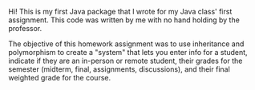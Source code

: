 Hi! This is my first Java package that I wrote for my Java class' first assignment. This code was written by me with no hand holding by the professor.

The objective of this homework assignment was to use inheritance and polymorphism to create a "system" that lets you enter info for a student, indicate if they are an in-person or remote student, their grades for the semester (midterm, final, assignments, discussions), and their final weighted grade for the course.